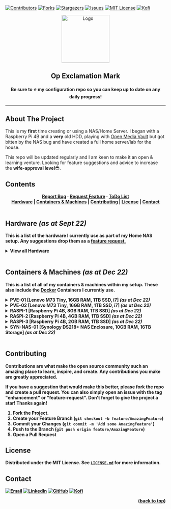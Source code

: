 
<!-- TOP ROW OF BADGES -->

[![Contributors][contributors-shield]][contributors-url]
[![Forks][forks-shield]][forks-url]
[![Stargazers][stars-shield]][stars-url]
[![Issues][issues-shield]][issues-url]
[![MIT License][license-shield]][license-url]
[![Kofi][kofi-badge]][kofi-url]
<a name="readme-top"></a>

<!-- PROJECT HEADING -->
<div align="center">
<a href="https://github.com/smcnab1/op-exclamation-mark">
<img src="https://i.imgur.com/PkyD6Ap.png" alt="Logo" width="150" height="150"></a>

## **Op Exclamation Mark**

#### Be sure to ⭐ my configuration repo so you can keep up to date on any daily progress!

</div>

---

<!-- ABOUT THE PROJECT -->

## About The Project

This is my **first** time creating or using a NAS/Home Server. I began with a Raspberry Pi 4B and a **very** old HDD, playing with <a href="https://www.openmediavault.org/">Open Media Vault</a> but got bitten by the NAS bug and have created a full home server/lab for the house.

This repo will be updated regularly and I am keen to make it an open & learning venture. Looking for feature suggestions and advice to increase the **wife-approval level**😎.

<!-- CONTENTS -->

## Contents

<div align="center">
<a href="https://github.com/smcnab1/op-exclamation-mark/issues/new?assignees=smcnab1&labels=%F0%9F%90%9BType%3A+Bug&template=1-bug-report.md&title=%5BBUG%5D+"><b>Report Bug</a> · <a href="https://github.com/smcnab1/op-exclamation-mark/issues/new?assignees=smcnab1&labels=Priority%3A+Low%2C+Type%3A+Feature&template=feature_request.md&title=%5BFR%5D"><b>Request Feature</a> · <a href="https://github.com/smcnab1/oop-exclamation-mark/issues/new?assignees=smcnab1&labels=&template=to-do-list.md&title=%5BTDL%5D"><b>ToDo List</a>

</div> 

<div align="center">
<a href="#hardware">Hardware</a>
|
<a href="#container">Containers & Machines</a>
|
<a href="#contributing">Contributing</a>
|
<a href="#license">License</a>
|
<a href="#contact">Contact</a>
</div>
&nbsp;

<!-- HARDWARE -->

<a name="hardware"></a>

## Hardware _(as at Sept 22)_

This is a list of the hardware I **currently** use as part of my Home NAS setup. Any suggestions drop them as a <a href="https://github.com/smcnab1/op-exclamation-mark/issues/new?assignees=smcnab1&labels=Priority%3A+Low%2C+Type%3A+Feature&template=feature_request.md&title=%5BFR%5D">feature request.</a>
<br />

<!-- start-table -->
<details><summary><b>View all Hardware</i></b></summary>
<table>
    <thead>
        <tr>
            <th>Servers & Dekstops 🖥</th>
            <th>Qty (#)</th>
            <th>Price per unit (£)</th>
            <th>Price (£)</th>
        </tr>
    </thead>
    <tbody>
        <tr>
            <td><a href="https://amzn.to/3YYFtyw">Lenovo M73 Tiny ThinkCentre (1TB SSD, 16GB RAM, i7)</a></td>
            <td>2</td>
            <td>199.99</td>
            <td>388.98</td>
        </tr>
        <tr>
            <td><a href="https://amzn.to/3Xc0xQD">Apple Mac Mini 2020 (M1, 250GB)</a></td>
            <td>1</td>
            <td>699.99</td>
            <td>699.99</td>
        </tr>
        <tr>
            <td><a href="https://amzn.to/3TYq6DL">ODROID N2+ (4GB RAM)</a></td>
            <td>1</td>
            <td>83.00</td>
            <td>83.00</td>
        </tr>
        <tr>
            <td><a href="https://thepihut.com/collections/raspberry-pi-boards/products/raspberry-pi-4-model-b?variant=31994565689406">Raspberry Pi 4 Model B, 8GB RAM</a></td>
            <td>1</td>
            <td>75.50</td>
            <td>75.50</td>
        </tr>
        <tr>
            <td><a href="https://thepihut.com/collections/raspberry-pi-boards/products/raspberry-pi-4-model-b?variant=31994565689406">Raspberry Pi 4 Model B, 4GB RAM</a></td>
            <td>1</td>
            <td>75.50</td>
            <td>75.50</td>
        </tr>
        <tr>
            <td><a href="https://thepihut.com/collections/raspberry-pi-boards/products/raspberry-pi-4-model-b?variant=31994565689406">Raspberry Pi 4 Model B, 2GB RAM</a></td>
            <td>1</td>
            <td>75.50</td>
            <td>75.50</td>
        </tr>
        <tr>
            <td><i><b>Total</b></i></td>
            <td>&nbsp;</td>
            <td>&nbsp;</td>
            <td><b>1398.47</b></td>
        </tr>
        <tr>
            <td>&nbsp;</td>
            <td>&nbsp;</td>
            <td>&nbsp;</td>
            <td>&nbsp;</td>
        </tr>
    </tbody>
    <thead>
        <tr>
            <th>Storage 💾</th>
            <th>Units (#)</th>
            <th>Price per unit (£)</th>
            <th>Price (£)</th>
        </tr>
    </thead>
    <tbody>
        <tr>
            <td><a href="https://www.ebay.co.uk/itm/404066298784">Synology DS218+ 2 Bay Desktop NAS</a></td>
            <td>1</td>
            <td>293.47</td>
            <td>293.47</td>
        </tr>
        <tr>
            <td><a href="https://amzn.to/3CcXrDB">Seagate IronWolf 8TB Hard Drive</a></td>
            <td>2</td>
            <td>159.00</td>
            <td>318.00</td>
        </tr>
        <tr>
            <td><a href="https://amzn.to/3WWevWo">Crucial BX500 1TB SSD</a></td>
            <td>5</td>
            <td>56.11</td>
            <td>280.55</td>
        </tr>
        <tr>
            <td><a href="https://amzn.to/3i8FfUR">Fanxiang S101 512GB SSD</a></td>
            <td>2</td>
            <td>49.32</td>
            <td>98.64</td>
        </tr>
        <tr>
            <td><a href="https://amzn.to/3CeY3J8">SanDisk 128GB USB Flash Drive</a></td>
            <td>4</td>
            <td>14.95</td>
            <td>59.80</td>
        </tr>
        <tr>
            <td><i><b>Total</b></i></td>
            <td>&nbsp;</td>
            <td>&nbsp;</td>
            <td><b>1050.46</b></td>
        </tr>
        <tr>
            <td>&nbsp;</td>
            <td>&nbsp;</td>
            <td>&nbsp;</td>
            <td>&nbsp;</td>
        </tr>
    </tbody>
    <thead>
        <tr>
            <th>Networking 👨‍💻</th>
            <th>Units (#)</th>
            <th>Price per unit (£)</th>
            <th>Price (£)</th>
        </tr>
    </thead>
    <tbody>
        <tr>
            <td><a href="https://amzn.to/3YYYPDL">TP-Link JetStream 16-Port Switch</a></td>
            <td>1</td>
            <td>105.55</td>
            <td>105.55</td>
        </tr>
        <tr>
            <td><a href="https://amzn.to/3Id8bWl">TP-Link TL-SG1005D 5-Port Switch</a></td>
            <td>1</td>
            <td>12.99</td>
            <td>12.99</td>
        </tr>
        <tr>
            <td><a href="https://amzn.to/3voJRcG">TP-Link TL-SG108S 8-Port Switch</a></td>
            <td>1</td>
            <td>17.49</td>
            <td>17.49</td>
        </tr>
        <tr>
            <td><a href="https://amzn.to/3VAtq7B">TP-Link TL-ER605 Router</a></td>
            <td>1</td>
            <td>47.69</td>
            <td>47.69</td>
        </tr>
        <tr>
            <td><a href="https://amzn.to/3Z2Ajl2">TP-Link TL-WA1201 Access Point </a></td>
            <td>1</td>
            <td>39.02</td>
            <td>39.02</td>
        </tr>
        <tr>
            <td><a href="https://amzn.to/3WTgpXP">TP-Link TL-UE306 USB 3.0 to Ethernet Adapter</a></td>
            <td>2</td>
            <td>11.99</td>
            <td>23.98</td>
        </tr>
        <tr>
            <td><i><b>Total</b></i></td>
            <td>&nbsp;</td>
            <td>&nbsp;</td>
            <td><b>246.72</b></td>
        </tr>
        <tr>
            <td>&nbsp;</td>
            <td>&nbsp;</td>
            <td>&nbsp;</td>
            <td>&nbsp;</td>
        </tr>
    </tbody>
    <thead>
        <tr>
            <th>Total of All Devices<br /> [as at Dec 22 (UK)]</th>
            <th></th>
            <th></th>
            <th><b>😳£2,695.65😳</b></th>
        </tr>
    </thead>
</table>

<p align="right">(<a href="#readme-top">back to top</a>)</p>

</details>
&nbsp;
<!-- CONTAINERS & MACHINES -->

<a name="container"></a>

## Containers & Machines _(as at Dec 22)_

This is a list of all of my containers & machines within my setup. These also include the <a href="https://www.docker.com/">Docker</a> Containers I currently use.

<!-- pve-01-services -->
<details><summary><b>PVE-01 [Lenovo M73 Tiny, 16GB RAM, 1TB SSD, i7] <i>(as at Dec 22)</i></b></summary>

<table>
<thead>
<tr>
<th colspan="2">&nbsp;<strong>PVE-LXC-100</strong>&nbsp;- 1 CPU | 2.5GB RAM | 1GB SWAP</th>
</tr>
</thead>
<tbody>
<tr>
<td style="text-align: center; vertical-align: middle;" colspan="2"><em>&nbsp;&nbsp;Ubuntu 20.04 | Docker 20.10</em></td>
</tr>
<tr>
<td><strong>OpenProject</strong></td>
<td><em>OS Application</em></td>
</tr>
<tr>
<td><strong>Portainer Agent</strong></td>
<td><em>Docker Container</em></td>
</tr>
<tr>
<td><strong>Invoice Ninja</strong></td>
<td><em>Docker Container</em></td>
</tr>
</tbody>
</table>

<table>
<thead>
<tr>
<th colspan="2">&nbsp;<strong>PVE-LXC-101</strong>&nbsp;- 1 CPU | 6GB RAM | 1GB SWAP</th>
</tr>
</thead>
<tbody>
<tr>
<td style="text-align: center; vertical-align: middle;" colspan="2"><em>&nbsp;&nbsp;Ubuntu 20.04</em></td>
</tr>
<tr>
<td><strong>GrayLog</strong></td>
<td><em>OS Application</em></td>
</tr>
<tr>
<td><strong>MongoDB</strong></td>
<td><em>OS Application</em></td>
</tr>
<tr>
<td><strong>ElasticSearch</strong></td>
<td><em>OS Application</em></td>
</tr>
</tbody>
</table>

<table>
<thead>
<tr>
<th colspan="2">&nbsp;<strong>PVE-LXC-102</strong>&nbsp;- 2 CPU | 3GB RAM | 1GB SWAP</th>
</tr>
</thead>
<tbody>
<tr>
<td style="text-align: center; vertical-align: middle;" colspan="2"><em>&nbsp;&nbsp;Ubuntu 20.04 | Docker 20.10</em></td>
</tr>
<tr>
<td><strong>OpenVPN</strong></td>
<td><em>OS Application</em></td>
</tr>
<tr>
<td><strong>Portainer Agent</strong></td>
<td><em>Docker Container</em></td>
</tr>
<tr>
<td><strong>Jellyseerr</strong></td>
<td><em>Docker Container</em></td>
</tr>
<tr>
<td><strong>Sonarr</strong></td>
<td><em>Docker Container</em></td>
</tr>
<tr>
<td><strong>Radarr</strong></td>
<td><em>Docker Container</em></td>
</tr>
<tr>
<td><strong>Prowlarr</strong></td>
<td><em>Docker Container</em></td>
</tr>
<tr>
<td><strong>Transmission</strong></td>
<td><em>Docker Container</em></td>
</tr>
</tbody>
</table>

<table>
<thead>
<tr>
<th colspan="2">&nbsp;<strong>PVE-LXC-103</strong>&nbsp;- 1 CPU | 2.5GB RAM | 1GB SWAP</th>
</tr>
</thead>
<tbody>
<tr>
<td style="text-align: center; vertical-align: middle;" colspan="2"><em>&nbsp;&nbsp;Ubuntu 20.04 | Docker 20.10</em></td>
</tr>
<tr>
<td><strong>Portainer Agent</strong></td>
<td><em>Docker Container</em></td>
</tr>
<tr>
<td><strong>BitWarden</strong></td>
<td><em>Docker Container</em></td>
</tr>
</tbody>
</table>

<table>
<thead>
<tr>
<th colspan="2">&nbsp;<strong>PVE-LXC-105</strong>&nbsp;- 1 CPU | 3GB RAM | 1GB SWAP</th>
</tr>
</thead>
<tbody>
<tr>
<td style="text-align: center; vertical-align: middle;" colspan="2"><em>&nbsp;&nbsp;Ubuntu 20.04 | Docker 20.10</em></td>
</tr>
<tr>
<td><strong>Portainer Agent</strong></td>
<td><em>Docker Container</em></td>
</tr>
<tr>
<td><strong>NextCloud</strong></td>
<td><em>Docker Container</em></td>
</tr>
</tbody>
</table>

<table>
<thead>
<tr>
<th colspan="2">&nbsp;<strong>PVE-VM-104</strong>&nbsp;- 2 CPU | 6GB RAM</th>
</tr>
</thead>
<tbody>
<tr>
<td style="text-align: center; vertical-align: middle;" colspan="2"><em>&nbsp;&nbsp;Debian 11 | Proxmox Backup Server 2.3-1</em></td>
</tr>
<tr>
<td><strong>Proxmox Backup Server</strong></td>
<td><em>OS Application</em></td>
</tr>
</tbody>
</table>

<p align="right">(<a href="#readme-top">back to top</a>)</p>
</details>

<!-- pve-02-services -->
<details><summary><b>PVE-02 [Lenovo M73 Tiny, 16GB RAM, 1TB SSD, i7] <i>(as at Dec 22)</i></b></summary>
This section is currently a work in progress
<p align="right">(<a href="#readme-top">back to top</a>)</p>
</details>

<!-- raspi-1-services -->
<details><summary><b>RASPI-1 [Raspberry Pi 4B, 8GB RAM, 1TB SSD] <i>(as at Dec 22)</i></b></summary>
This section is currently a work in progress
<p align="right">(<a href="#readme-top">back to top</a>)</p>
</details>

<!-- raspi-2-services -->
<details><summary><b>RASPI-2 [Raspberry Pi 4B, 4GB RAM, 1TB SSD] <i>(as at Dec 22)</i></b></summary>
This section is currently a work in progress
<p align="right">(<a href="#readme-top">back to top</a>)</p>
</details>

<!-- raspi-3-services -->
<details><summary><b>RASPI-3 [Raspberry Pi 4B, 2GB RAM, 1TB SSD] <i>(as at Dec 22)</i></b></summary>
This section is currently a work in progress
<p align="right">(<a href="#readme-top">back to top</a>)</p>
</details>

<!-- synology-services -->
<details><summary><b>SYN-NAS-01 [Synology DS218+ NAS Enclosure, 10GB RAM, 16TB Storage] <i>(as at Dec 22)</i></b></summary>
This section is currently a work in progress
<p align="right">(<a href="#readme-top">back to top</a>)</p>
</details>
&nbsp;

<!-- CONTRIBUTING -->

<a name="contributing"></a>

## Contributing

Contributions are what make the open source community such an amazing place to learn, inspire, and create. Any contributions you make are **greatly appreciated**.

If you have a suggestion that would make this better, please fork the repo and create a pull request. You can also simply open an issue with the tag "enhancement" or "feature-request".
Don't forget to give the project a star! Thanks again!

1. Fork the Project.
2. Create your Feature Branch (`git checkout -b feature/AmazingFeature`)
3. Commit your Changes (`git commit -m 'Add some AmazingFeature'`)
4. Push to the Branch (`git push origin feature/AmazingFeature`)
5. Open a Pull Request


<!-- LICENSE -->

<a name="license"></a>

## License

Distributed under the MIT License. See <a href="https://github.com/smcnab1/op-exclamation-mark/blob/master/LICENSE.md">`LICENSE.md`</a> for more information.

<!-- CONTACT -->
<a name="contact"></a>

## Contact
[![Email][email-badge]][email-url]
[![LinkedIn][linkedin-shield]][linkedin-url]
[![GitHub][git-badge]][git-url]
[![Kofi][kofi-badge]][kofi-url]
<br />

<p align="right">(<a href="#readme-top">back to top</a>)</p>

<!-- MARKDOWN LINKS & IMAGES -->

[contributors-shield]: https://img.shields.io/github/contributors/smcnab1/op-exclamation-mark.svg?style=for-the-badge
[contributors-url]: https://github.com/smcnab1/op-exclamation-mark/graphs/contributors
[forks-shield]: https://img.shields.io/github/forks/smcnab1/op-exclamation-mark.svg?style=for-the-badge
[forks-url]: https://github.com/smcnab1/op-exclamation-mark/network/members
[stars-shield]: https://img.shields.io/github/stars/smcnab1/op-exclamation-mark.svg?style=for-the-badge
[stars-url]: https://github.com/smcnab1/op-exclamation-mark/stargazers
[issues-shield]: https://img.shields.io/github/issues/smcnab1/op-exclamation-mark.svg?style=for-the-badge
[issues-url]: https://github.com/smcnab1/op-exclamation-mark/issues
[license-shield]: https://img.shields.io/github/license/smcnab1/op-exclamation-mark.svg?style=for-the-badge
[license-url]: https://github.com/smcnab1/op-exclamation-mark/blob/master/LICENSE.md
[linkedin-shield]: https://img.shields.io/badge/-LinkedIn-black.svg?style=for-the-badge&logo=linkedin&colorB=555
[linkedin-url]: https://www.linkedin.com/in/sammcnab/
[email-badge]: https://img.shields.io/badge/Gmail-D14836?style=for-the-badge&logo=gmail&logoColor=white
[email-url]: mailto:shacodinggit@gmail.com
[git-badge]: https://img.shields.io/badge/GitHub-100000?style=for-the-badge&logo=github&logoColor=white
[git-url]: https://github.com/smcnab1
[kofi-badge]: https://ko-fi.com/img/githubbutton_sm.svg
[kofi-url]: https://ko-fi.com/sammcnab1
